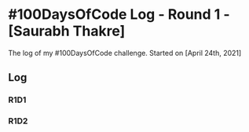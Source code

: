# #100DaysOfCode Log - Round 1 - [Saurabh Thakre]

The log of my #100DaysOfCode challenge. Started on [April 24th, 2021]

## Log

### R1D1 

### R1D2
